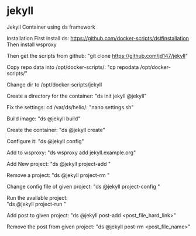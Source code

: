 # jekyll
Jekyll Container using ds framework


Installation First install ds: 
https://github.com/docker-scripts/ds#installation Then install wsproxy

Then get the scripts from github: 
"git clone https://github.com/jd147/jekyll" 

Copy repo data into /opt/docker-scripts/:
"cp repodata /opt/docker-scripts/"

Change dir to /opt/docker-scripts/jekyll

Create a directory for the container: 
"ds init jekyll @jekyll"

Fix the settings: cd /var/ds/hello/:
"nano settings.sh"

Build image: 
"ds @jekyll build" 

Create the container: 
"ds @jekyll create" 

Configure it: 
"ds @jekyll config"

Add to wsproxy: 
"ds wsproxy add jekyll.example.org"

Add New project:
"ds @jekyll project-add <project>"

Remove a project:
"ds @jekyll project-rm <Project>"

Change config file of given project:
"ds @jekyll project-config <project>" 

Run the available project:          
"ds @jekyll project-run <project>"

Add post to given project:
"ds @jekyll post-add <project> <post_file_hard_link>"

Remove the post from given project:
"ds @jekyll post-rm <project> <post_file_name>" 
         
         


         
